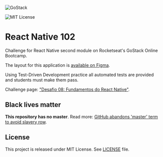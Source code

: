 ![GoStack](https://storage.googleapis.com/golden-wind/bootcamp-gostack/header-desafios-new.png)

![MIT License](https://img.shields.io/badge/license-MIT-%2304D361)

# React Native 102

Challenge for React Native second module on Rocketseat's GoStack Online Bootcamp.

The layout for this application is [available on Figma][layout].

Using Test-Driven Development practice all automated tests are provided and students
must make them pass.

Challenge page: ["Desafio 08: Fundamentos do React Native"](https://github.com/rocketseat-education/bootcamp-gostack-desafios/tree/master/desafio-fundamentos-react-native).

## Black lives matter

**This repository has no master**. Read more:
[GitHub abandons 'master' term to avoid slavery row][master-replace].

## License

This project is released under MIT License. See [LICENSE](LICENSE) file.

[layout]: https://www.figma.com/file/VgK3hsmyGbqiGu9FdqfUzF/GoMarketplace?node-id=0%3A1
[master-replace]: https://www.bbc.com/news/technology-53050955
